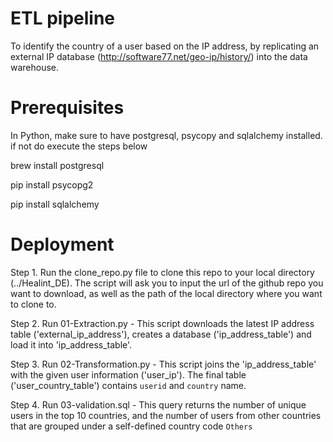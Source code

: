 ETL pipeline 
============
To identify the country of a user based on the IP address, by replicating an external IP database (http://software77.net/geo-ip/history/) into the data warehouse.

# Prerequisites
In Python, make sure to have postgresql, psycopy and sqlalchemy installed. if not do execute the steps below

brew install postgresql

pip install psycopg2

pip install sqlalchemy


# Deployment
Step 1. Run the clone_repo.py file to clone this repo to your local directory (../Healint_DE). The script will ask you to input the url of the github repo you want to download, as well as the path of the local directory where you want to clone to.


Step 2. Run 01-Extraction.py - This script downloads the ​latest​ IP address table ('external_ip_address'), creates a database ('ip_address_table') and load it into 'ip_address_table'.


Step 3. Run 02-Transformation.py - This script joins the 'ip_address_table' with the given user information ('user_ip'). The final table ('user_country_table') contains `userid` and `country` name. 


Step 4. Run 03-validation.sql - This query returns the number of unique users in the top 10 countries, and the number of users from other countries that are grouped under a self-defined country code `Others`
